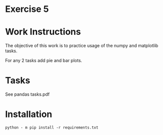 # Exercise 5

# Work Instructions

The objective of this work is to practice usage of the numpy and matplotlib tasks. 

For any 2 tasks add pie and bar plots. 

# Tasks

See pandas tasks.pdf

# Installation

`python - m pip install -r requirements.txt`